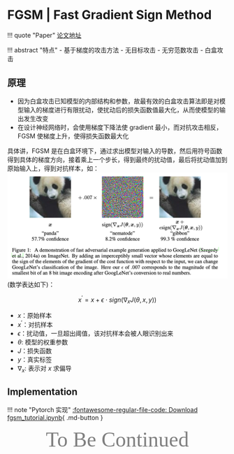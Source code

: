 # FGSM | Fast Gradient Sign Method

!!! quote "Paper"
    [论文地址](https://arxiv.org/abs/1412.6572)

!!! abstract "特点"
    - 基于梯度的攻击方法
    - 无目标攻击
    - 无穷范数攻击
    - 白盒攻击

## 原理

- 因为白盒攻击已知模型的内部结构和参数，故最有效的白盒攻击算法即是对模型输入的梯度进行有限扰动，使扰动后的损失函数值最大化，从而使模型的输出发生改变
- 在设计神经网络时，会使用梯度下降法使 gradient 最小，而对抗攻击相反，FGSM 使梯度上升，使得损失函数最大化

具体讲，FGSM 是在白盒环境下，通过求出模型对输入的导数，然后用符号函数得到具体的梯度方向，接着乘上一个步长，得到最终的扰动值，最后将扰动值加到原始输入上，得到对抗样本，如：![](../../Images/2023-11-22-08-41-16.png)
(数学表达如下)：

$$
x^{'} = x + \epsilon \cdot sign(\nabla_x J(\theta, x, y))
$$

- $x$：原始样本
- $x^{'}$：对抗样本
- $\epsilon$：扰动值，一旦超出阈值，该对抗样本会被人眼识别出来
- $\theta$: 模型的权重参数
- $J$：损失函数
- $y$：真实标签
- $\nabla_x$: 表示对 $x$ 求偏导

## Implementation

!!! note "Pytorch 实现"
    [:fontawesome-regular-file-code: Download fgsm_tutorial.ipynb](../fgsm_tutorial.ipynb){ .md-button }

<center><font face="JetBrains Mono" color=grey size=18>To Be Continued</font></center>